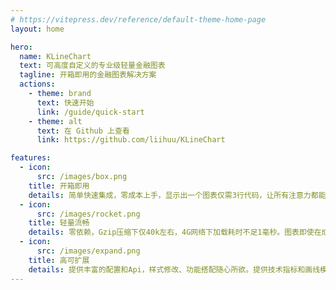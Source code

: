 ```yaml
---
# https://vitepress.dev/reference/default-theme-home-page
layout: home

hero:
  name: KLineChart
  text: 可高度自定义的专业级轻量金融图表
  tagline: 开箱即用的金融图表解决方案
  actions:
    - theme: brand
      text: 快速开始
      link: /guide/quick-start
    - theme: alt
      text: 在 Github 上查看
      link: https://github.com/liihuu/KLineChart

features:
  - icon:
      src: /images/box.png
    title: 开箱即用
    details: 简单快速集成，零成本上手，显示出一个图表仅需3行代码，让所有注意力都能放在数据对接上。
  - icon:
      src: /images/rocket.png
    title: 轻量流畅
    details: 零依赖，Gzip压缩下仅40k左右，4G网络下加载耗时不足1毫秒。图表即使在成千上万蜡烛图的情况下也能保持流畅。
  - icon:
      src: /images/expand.png
    title: 高可扩展
    details: 提供丰富的配置和Api，样式修改、功能搭配随心所欲。提供技术指标和画线模型扩展，让图表拥有更多可能。
---
```


<WhoAreUse/>
